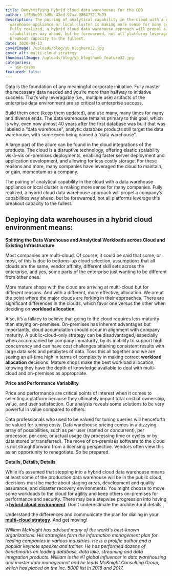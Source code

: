 ```yaml
---
title: Demystifying hybrid cloud data warehouses for the CDO
author: 1f5d5e99-3d0b-42ed-97aa-986473217b93
description: The pairing of analytical capability in the cloud with a data
  warehouse appliance or local cluster is making more sense for many companies.
  Fully realized, a hybrid cloud data warehouse approach will propel a company’s
  capabilities way ahead, but be forewarned, not all platforms leverage this
  breakout capacity to the fullest.
date: 2020-04-13
coverImage: /uploads/blog/yb_bloghero32.jpg
cover_alt: multi-cloud strategy
thumbnailImage: /uploads/blog/yb_blogthumb_feature32.jpg
categories:
  - use-cases
featured: false
---
```

Data is the foundation of any meaningful corporate initiative. Fully master the necessary data needed and you’re more than halfway to initiative success. That’s why leveragable (i.e., multiple use) artifacts of the enterprise data environment are so critical to enterprise success.  

Build them once (keep them updated), and use many, many times for many and diverse ends. The data warehouse remains primary to this goal, which is why, even now almost 40 years after the first database was built that was labeled a “data warehouse”, analytic database products still target the data warehouse, with some even being named a “data warehouse”.  

A large part of the allure can be found in the cloud integrations of the products. The cloud is a disruptive technology, offering elastic scalability vis-à-vis on-premises deployments, enabling faster server deployment and application development, and allowing for less costly storage. For these reasons and more, many companies have leveraged the cloud to maintain, or gain, momentum as a company.  

The pairing of analytical capability in the cloud with a data warehouse appliance or local cluster is making more sense for many companies. Fully realized, a hybrid cloud data warehouse approach will propel a company’s capabilities way ahead, but be forewarned, not all platforms leverage this breakout capacity to the fullest.  

## Deploying data warehouses in a hybrid cloud environment means:

**Splitting the Data Warehouse and Analytical Workloads across Cloud and Existing Infrastructure**  

Most companies are multi-cloud. Of course, it could be said that some, or most, of this is due to bottoms-up cloud selection, assumptions that all clouds are the same, vendor affinity, different skill sets across the enterprise, and yes, some parts of the enterprise just wanting to be different from other ones.  

More mature shops with the cloud are arriving at multi-cloud but for different reasons. And with a different, more effective, allocation. We are at the point where the major clouds are forking in their approaches. There are significant differences in the clouds, which favor one versus the other when deciding on **workload allocation**.  

Also, it’s a fallacy to believe that going to the cloud requires less maturity than staying on-premises. On-premises has inherent advantages but importantly, cloud accumulation should occur in alignment with company maturity. 
A public-cloud-only strategy can be disadvantaged, especially when accompanied by company immaturity, by its inability to support high concurrency and can have cost challenges attaining consistent results with large data sets and petabytes of data. Toss this all together and we are seeing an all-time high in terms of complexity in making correct **workload allocation** decisions. Mature shops make the best workload allocation, knowing they have the depth of knowledge available to deal with multi-cloud and on-premises as appropriate.

**Price and Performance Variability**  

Price and performance are critical points of interest when it comes to selecting a platform because they ultimately impact total cost of ownership, value, and user satisfaction. Our analysis reveals some solutions to be very powerful in value compared to others.

Data professionals who used to be valued for tuning queries will henceforth be valued for tuning costs. Data warehouse pricing comes in a dizzying array of possibilities, such as per user (named or concurrent), per processor, per core, or actual usage (by processing time or cycles or by data stored or transferred). The move of on-premises software to the cloud is not straightforward from a licensing perspective. Vendors often view this as an opportunity to renegotiate. So be prepared.  

**Details, Details, Details**  

While it’s assumed that stepping into a hybrid cloud data warehouse means at least some of the production data warehouse will be in the public cloud, decisions must be made about staging areas, development and quality assurance, and disaster recovery environments. You might choose to move some workloads to the cloud for agility and keep others on-premises for performance and security. There may be a stepwise progression into having a **[hybrid cloud environment](https://www.yellowbrick.com/press-releases/yellowbrick-and-striim-partner-on-data-streaming-solution/)**. Don’t underestimate the architectural details.

Understand the differences and communicate the plan for dialing in your **[multi-cloud strategy](https://www.yellowbrick.com/blog/data-warehousing-is-converging-on-hybrid-cloud-multi-cloud/)**. And get moving!

*William McKnight has advised many of the world's best-known organizations. His strategies form the information management plan for leading companies in various industries. He is a prolific author and a popular keynote speaker and trainer. He has performed dozens of benchmarks on leading database, data lake, streaming and data integration products. William is the #1 global influencer in data warehousing and master data management and he leads McKnight Consulting Group, which has placed on the Inc. 5000 list in 2018 and 2017.*